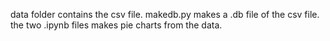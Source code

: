 data folder contains the csv file.
makedb.py makes a .db file of the csv file.
the two .ipynb files makes pie charts from the data.
